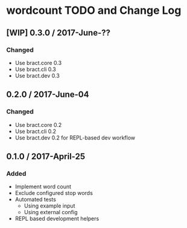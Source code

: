 # wordcount TODO and Change Log


## [WIP] 0.3.0 / 2017-June-??
### Changed
- Use bract.core 0.3
- Use bract.cli  0.3
- Use bract.dev  0.3


## 0.2.0 / 2017-June-04
### Changed
- Use bract.core 0.2
- Use bract.cli  0.2
- Use bract.dev  0.2 for REPL-based dev workflow


## 0.1.0 / 2017-April-25
### Added
- Implement word count
- Exclude configured stop words
- Automated tests
  - Using example input
  - Using external config
- REPL based development helpers
